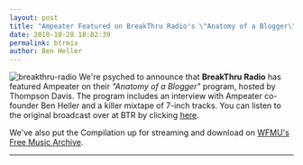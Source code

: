 ```yaml
---
layout: post
title: "Ampeater Featured on BreakThru Radio's \"Anatomy of a Blogger\" Program"
date: 2010-10-28 18:02:39
permalink: btrmix
author: Ben Heller
---
```

![](http://ampeatermusic.com/wp-content/uploads/2010/10/breakthru-radio.jpg "breakthru-radio") We're psyched to announce that **BreakThru Radio** has featured Ampeater on their _"Anatomy of a Blogger"_ program, hosted by Thompson Davis. The program includes an interview with Ampeater co-founder Ben Heller and a killer mixtape of 7-inch tracks. You can listen to the original broadcast over at BTR by clicking [here](http://www.breakthruradio.com/index.php?show=11828).

<!-- more -->

We've also put the Compilation up for streaming and download on [WFMU's Free Music Archive](http://freemusicarchive.org/music/Ampeater_Music/BreakThru_Radio_Ampeater_Compilation/).

---

